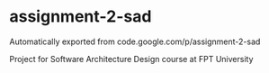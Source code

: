 # assignment-2-sad
Automatically exported from code.google.com/p/assignment-2-sad

Project for Software Architecture Design course at FPT University
